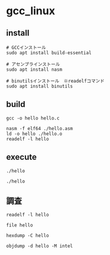 # gcc_linux

## install

```shell
# GCCインストール
sudo apt install build-essential

# アセンブラインストール
sudo apt install nasm

# binutilsインストール　※readelfコマンド
sudo apt install binutils
```

## build

```shell
gcc -o hello hello.c

nasm -f elf64 ./hello.asm 
ld -o hello ./hello.o
readelf -l hello
```

## execute

```shell
./hello

./hello
```

## 調査

```shell
readelf -l hello

file hello

hexdump -C hello

objdump -d hello -M intel
```
